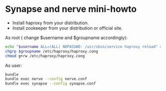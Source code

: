 # Synapse and nerve mini-howto

- Install haproxy from your distribution.
- Install zookeeper from your distribution or official site.


As root ( change $username and $groupname accordingly):

```bash
echo "$username ALL=(ALL) NOPASSWD: /usr/sbin/service haproxy reload" > /etc/sudoers.d/haproxy
chgrp $groupname /etc/haproxy/haproxy.cong
chmod g+rw /etc/haproxy/haproxy.cong
```

As user:

```bash
bundle
bundle exec nerve --config nerve.conf
bundle exec synapse --config synapse.conf
```

